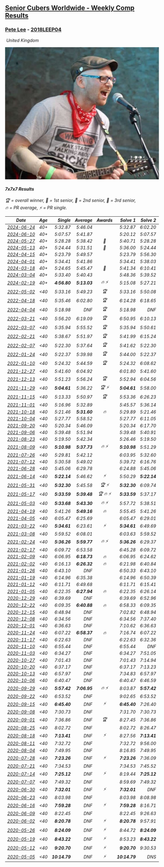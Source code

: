 <style>table {white-space: nowrap;}</style>
<link rel="stylesheet" type="text/css" href="/scw-comp/css/flags.css" />

## [Senior Cubers Worldwide - Weekly Comp Results](/scw-comp/results/)
### [Pete Lee](README.md) - [2018LEEP04](https://www.worldcubeassociation.org/persons/2018LEEP04?event=777)

<i class="flag flag-GB" />&nbsp;United Kingdom

![Pete Lee](1574700550.jpg)

#### 7x7x7 Results

<span style="white-space: nowrap;">🏆 = overall winner</span>, <span style="white-space: nowrap;">🥇 = 1st senior</span>, <span style="white-space: nowrap;">🥈 = 2nd senior</span>, <span style="white-space: nowrap;">🥉 = 3rd senior</span>, <span style="white-space: nowrap;">🔥 = PR average</span>, <span style="white-space: nowrap;">⚡ = PR single</span>.

| Date | Age | Single | Average | Awards | Solve 1 | Solve 2 | Solve 3 | Video |
| :--: | :--: | --: | --: | :--: | --: | --: | --: | :-- |
| [2024-06-24](../../results/2024-06-24/777.md) | 40+ | 5:32.87 | 5:46.04 |  | 5:32.87 | 6:02.20 | 5:43.04 | [Desktop](https://www.facebook.com/events/500485402410682/permalink/508784921580730) / [Mobile](https://m.facebook.com/events/500485402410682?view=permalink&id=508784921580730) |
| [2024-06-10](../../results/2024-06-10/777.md) | 40+ | 5:07.57 | 5:41.87 |  | 5:20.12 | 5:07.57 | 6:37.93 | [Desktop](https://www.facebook.com/events/804039971828225/permalink/807230441509178) / [Mobile](https://m.facebook.com/events/804039971828225?view=permalink&id=807230441509178) |
| [2024-05-27](../../results/2024-05-27/777.md) | 40+ | 5:28.28 | 5:38.42 | 🥉 | 5:40.71 | 5:28.28 | 5:46.27 | [Desktop](https://www.facebook.com/events/476090921456450/permalink/483925240673018) / [Mobile](https://m.facebook.com/events/476090921456450?view=permalink&id=483925240673018) |
| [2024-05-13](../../results/2024-05-13/777.md) | 40+ | 5:24.44 | 5:31.51 | 🥈 | 5:36.00 | 5:24.44 | 5:34.09 | [Desktop](https://www.facebook.com/events/849366597233542/permalink/858596862977182) / [Mobile](https://m.facebook.com/events/849366597233542?view=permalink&id=858596862977182) |
| [2024-04-15](../../results/2024-04-15/777.md) | 40+ | 5:23.79 | 5:49.57 |  | 5:23.79 | 5:56.30 | 6:08.62 | [Desktop](https://www.facebook.com/events/824973009507415/permalink/828605245810858) / [Mobile](https://m.facebook.com/events/824973009507415?view=permalink&id=828605245810858) |
| [2024-04-01](../../results/2024-04-01/777.md) | 40+ | 5:34.41 | 5:41.86 |  | 5:34.41 | 5:38.03 | 5:53.15 | [Desktop](https://www.facebook.com/events/3767623586842150/permalink/3771458169792025) / [Mobile](https://m.facebook.com/events/3767623586842150?view=permalink&id=3771458169792025) |
| [2024-03-18](../../results/2024-03-18/777.md) | 40+ | 5:24.65 | 5:45.47 | 🥉 | 5:41.34 | 6:10.41 | 5:24.65 | [Desktop](https://www.facebook.com/events/386186517521787/permalink/394157196724719) / [Mobile](https://m.facebook.com/events/386186517521787?view=permalink&id=394157196724719) |
| [2024-03-04](../../results/2024-03-04/777.md) | 40+ | 5:33.40 | 5:40.43 |  | 5:48.36 | 5:39.52 | 5:33.40 | [Desktop](https://www.facebook.com/events/3564311457163699/permalink/3569723529955825) / [Mobile](https://m.facebook.com/events/3564311457163699?view=permalink&id=3569723529955825) |
| [2024-02-19](../../results/2024-02-19/777.md) | 40+ | **4:56.80** | **5:13.03** | 🔥 ⚡ | 5:15.08 | 5:27.21 | **4:56.80** | [Desktop](https://www.facebook.com/events/937364477878870/permalink/944352010513450) / [Mobile](https://m.facebook.com/events/937364477878870?view=permalink&id=944352010513450) |
| [2022-05-02](../../results/2022-05-02/777.md) | <40 | 5:33.16 | 5:49.23 | 🏆 | 5:33.16 | 5:50.08 | 6:04.45 | [Desktop](https://www.facebook.com/events/766988371376362/permalink/772113537530512) / [Mobile](https://m.facebook.com/events/766988371376362?view=permalink&id=772113537530512) |
| [2022-04-18](../../results/2022-04-18/777.md) | <40 | 5:35.46 | 6:02.80 | 🏆 | 6:14.28 | 6:18.65 | 5:35.46 | [Desktop](https://www.facebook.com/events/651121915952604/permalink/659239931807469) / [Mobile](https://m.facebook.com/events/651121915952604?view=permalink&id=659239931807469) |
| [2022-04-04](../../results/2022-04-04/777.md) | <40 | 5:18.98 | DNF | 🏆 | 5:18.98 | DNF | DNS | [Desktop](https://www.facebook.com/events/405703218032158/permalink/413131543955992) / [Mobile](https://m.facebook.com/events/405703218032158?view=permalink&id=413131543955992) |
| [2022-03-21](../../results/2022-03-21/777.md) | <40 | 5:56.20 | 6:19.09 | 🏆 | 6:50.95 | 6:10.13 | 5:56.20 | [Desktop](https://www.facebook.com/events/498666361787423/permalink/507084567612269) / [Mobile](https://m.facebook.com/events/498666361787423?view=permalink&id=507084567612269) |
| [2022-03-07](../../results/2022-03-07/777.md) | <40 | 5:35.94 | 5:55.52 | 🏆 | 5:35.94 | 5:50.61 | 6:20.02 | [Desktop](https://www.facebook.com/events/535512814493645/permalink/538472330864360) / [Mobile](https://m.facebook.com/events/535512814493645?view=permalink&id=538472330864360) |
| [2022-02-21](../../results/2022-02-21/777.md) | <40 | 5:38.67 | 5:51.97 | 🏆 | 5:41.99 | 6:15.24 | 5:38.67 | [Desktop](https://www.facebook.com/events/627504321814800/permalink/631345871430645) / [Mobile](https://m.facebook.com/events/627504321814800?view=permalink&id=631345871430645) |
| [2022-02-07](../../results/2022-02-07/777.md) | <40 | 5:22.30 | 5:37.64 | 🏆 | 5:41.62 | 5:22.30 | 5:49.01 | [Desktop](https://www.facebook.com/events/348205073823528/permalink/355675289743173) / [Mobile](https://m.facebook.com/events/348205073823528?view=permalink&id=355675289743173) |
| [2022-01-24](../../results/2022-01-24/777.md) | <40 | 5:22.37 | 5:39.98 | 🏆 | 5:44.00 | 5:22.37 | 5:53.58 | [Desktop](https://www.facebook.com/events/344062540912272/permalink/348853793766480) / [Mobile](https://m.facebook.com/events/344062540912272?view=permalink&id=348853793766480) |
| [2022-01-10](../../results/2022-01-10/777.md) | <40 | 5:24.32 | 5:44.59 | 🏆 | 5:24.32 | 6:08.62 | 5:40.84 | [Desktop](https://www.facebook.com/events/895021754505723/permalink/902424663765432) / [Mobile](https://m.facebook.com/events/895021754505723?view=permalink&id=902424663765432) |
| [2021-12-27](../../results/2021-12-27/777.md) | <40 | 5:41.60 | 6:04.92 |  | 6:01.80 | 5:41.60 | 6:31.37 | [Desktop](https://www.facebook.com/events/364077578855426/permalink/372170078046176) / [Mobile](https://m.facebook.com/events/364077578855426?view=permalink&id=372170078046176) |
| [2021-12-13](../../results/2021-12-13/777.md) | <40 | 5:51.23 | 5:56.24 | 🏆 | 5:52.94 | 6:04.56 | 5:51.23 | [Desktop](https://www.facebook.com/events/924976574796430/permalink/928185627808858) / [Mobile](https://m.facebook.com/events/924976574796430?view=permalink&id=928185627808858) |
| [2021-11-29](../../results/2021-11-29/777.md) | <40 | **5:04.61** | 5:36.22 | 🏆 ⚡ | **5:04.61** | 5:58.00 | 5:46.06 | [Desktop](https://www.facebook.com/events/293852429335502/permalink/297863382267740) / [Mobile](https://m.facebook.com/events/293852429335502?view=permalink&id=297863382267740) |
| [2021-11-15](../../results/2021-11-15/777.md) | <40 | 5:13.33 | 5:50.97 | 🏆 | 5:53.36 | 6:26.23 | 5:13.33 | [Desktop](https://www.facebook.com/events/1073199523496198/permalink/1076727423143408) / [Mobile](https://m.facebook.com/events/1073199523496198?view=permalink&id=1076727423143408) |
| [2021-11-01](../../results/2021-11-01/777.md) | <40 | 5:16.96 | 5:32.89 |  | 5:45.57 | 5:36.14 | 5:16.96 | [Desktop](https://www.facebook.com/events/1122485874951081/permalink/1126769517856050) / [Mobile](https://m.facebook.com/events/1122485874951081?view=permalink&id=1126769517856050) |
| [2021-10-18](../../results/2021-10-18/777.md) | <40 | 5:21.46 | **5:31.60** | 🔥 | 5:29.89 | 5:21.46 | 5:43.45 | [Desktop](https://www.facebook.com/events/917344582209340/permalink/922171375059994) / [Mobile](https://m.facebook.com/events/917344582209340?view=permalink&id=922171375059994) |
| [2021-10-04](../../results/2021-10-04/777.md) | <40 | 5:27.77 | 5:58.52 |  | 5:27.77 | 6:11.05 | 6:16.74 | [Desktop](https://www.facebook.com/events/150603127207792/permalink/158631706404934) / [Mobile](https://m.facebook.com/events/150603127207792?view=permalink&id=158631706404934) |
| [2021-09-20](../../results/2021-09-20/777.md) | <40 | 5:20.34 | 5:46.09 |  | 5:20.34 | 6:17.70 | 5:40.23 | [Desktop](https://www.facebook.com/events/4223726381008841/permalink/4246276212087191) / [Mobile](https://m.facebook.com/events/4223726381008841?view=permalink&id=4246276212087191) |
| [2021-09-06](../../results/2021-09-06/777.md) | <40 | 5:39.48 | 5:51.94 |  | 5:39.48 | 5:40.91 | 6:15.42 | [Desktop](https://www.facebook.com/events/899313470960376/permalink/903707523854304) / [Mobile](https://m.facebook.com/events/899313470960376?view=permalink&id=903707523854304) |
| [2021-08-23](../../results/2021-08-23/777.md) | <40 | 5:19.50 | 5:42.34 |  | 5:26.46 | 5:19.50 | 6:21.07 | [Desktop](https://www.facebook.com/events/1108693076205590/permalink/1117610135313884) / [Mobile](https://m.facebook.com/events/1108693076205590?view=permalink&id=1117610135313884) |
| [2021-08-09](../../results/2021-08-09/777.md) | <40 | **5:10.98** | **5:37.73** | 🔥 ⚡ | **5:10.98** | 5:51.29 | 5:50.92 | [Desktop](https://www.facebook.com/events/2863148610663733/permalink/2872147886430472) / [Mobile](https://m.facebook.com/events/2863148610663733?view=permalink&id=2872147886430472) |
| [2021-07-26](../../results/2021-07-26/777.md) | <40 | 5:29.81 | 5:42.12 |  | 6:03.95 | 5:32.60 | 5:29.81 | [Desktop](https://www.facebook.com/events/210838191047415/permalink/215894687208432) / [Mobile](https://m.facebook.com/events/210838191047415?view=permalink&id=215894687208432) |
| [2021-07-12](../../results/2021-07-12/777.md) | <40 | 5:30.58 | 5:49.02 |  | 5:39.72 | 6:16.76 | 5:30.58 | [Desktop](https://www.facebook.com/events/3019269651530977/permalink/3034392066685402) / [Mobile](https://m.facebook.com/events/3019269651530977?view=permalink&id=3034392066685402) |
| [2021-06-28](../../results/2021-06-28/777.md) | <40 | 5:45.06 | 6:29.78 |  | 6:24.88 | 5:45.06 | 7:19.41 | [Desktop](https://www.facebook.com/events/248738199926629/permalink/253447666122349) / [Mobile](https://m.facebook.com/events/248738199926629?view=permalink&id=253447666122349) |
| [2021-06-14](../../results/2021-06-14/777.md) | <40 | **5:22.14** | 5:46.62 | ⚡ | 5:50.29 | **5:22.14** | 6:07.43 | [Desktop](https://www.facebook.com/events/833966864162581/permalink/839530780272856) / [Mobile](https://m.facebook.com/events/833966864162581?view=permalink&id=839530780272856) |
| [2021-05-31](../../results/2021-05-31/777.md) | <40 | **5:32.30** | 5:45.58 | 🏆 ⚡ | **5:32.30** | 6:09.74 | 5:34.71 | [Desktop](https://www.facebook.com/events/1677723082618127/permalink/1683947765328992) / [Mobile](https://m.facebook.com/events/1677723082618127?view=permalink&id=1683947765328992) |
| [2021-05-17](../../results/2021-05-17/777.md) | <40 | **5:33.59** | **5:39.48** | 🏆 🔥 ⚡ | **5:33.59** | 5:37.17 | 5:47.67 | [Desktop](https://www.facebook.com/events/373354890741855/permalink/376528547091156) / [Mobile](https://m.facebook.com/events/373354890741855?view=permalink&id=376528547091156) |
| [2021-05-03](../../results/2021-05-03/777.md) | <40 | **5:33.68** | **5:43.30** | 🔥 ⚡ | 5:57.72 | 5:38.51 | **5:33.68** | [Desktop](https://www.facebook.com/events/158701836186375/permalink/159804866076072) / [Mobile](https://m.facebook.com/events/158701836186375?view=permalink&id=159804866076072) |
| [2021-04-19](../../results/2021-04-19/777.md) | <40 | 5:41.26 | **5:49.16** | 🔥 | 5:55.45 | 5:41.26 | 5:50.78 | [Desktop](https://www.facebook.com/events/1009195762821458/permalink/1010884729319228) / [Mobile](https://m.facebook.com/events/1009195762821458?view=permalink&id=1010884729319228) |
| [2021-04-05](../../results/2021-04-05/777.md) | <40 | 6:05.47 | 6:25.69 |  | 6:05.47 | 6:29.01 | 6:42.60 | [Desktop](https://www.facebook.com/events/2619499895016321/permalink/2624219284544382) / [Mobile](https://m.facebook.com/events/2619499895016321?view=permalink&id=2624219284544382) |
| [2021-03-22](../../results/2021-03-22/777.md) | <40 | **5:34.61** | 6:23.61 | ⚡ | **5:34.61** | 6:49.69 | 6:46.52 | [Desktop](https://www.facebook.com/events/2537500386546221/permalink/2543453125950947) / [Mobile](https://m.facebook.com/events/2537500386546221?view=permalink&id=2543453125950947) |
| [2021-03-08](../../results/2021-03-08/777.md) | <40 | 5:59.52 | 6:08.01 |  | 6:03.63 | 5:59.52 | 6:20.87 | [Desktop](https://www.facebook.com/events/161142189072151/permalink/165338531985850) / [Mobile](https://m.facebook.com/events/161142189072151?view=permalink&id=165338531985850) |
| [2021-02-24](../../results/2021-02-24/777.md) | <40 | **5:36.26** | **5:59.77** | 🔥 ⚡ | **5:36.26** | 6:29.37 | 5:53.67 | [Desktop](https://www.facebook.com/events/256148192722702/permalink/260029105667944) / [Mobile](https://m.facebook.com/events/256148192722702?view=permalink&id=260029105667944) |
| [2021-02-17](../../results/2021-02-17/777.md) | <40 | 6:09.72 | 6:53.58 |  | 6:45.28 | 6:09.72 | 7:45.73 | [Desktop](https://www.facebook.com/events/1341827372862028/permalink/1341996369511795) / [Mobile](https://m.facebook.com/events/1341827372862028?view=permalink&id=1341996369511795) |
| [2021-02-09](../../results/2021-02-09/777.md) | <40 | 6:06.95 | **6:18.73** | 🔥 | 6:06.95 | 6:24.62 | 6:24.62 | [Desktop](https://www.facebook.com/events/1072787469872680/permalink/1073219036496190) / [Mobile](https://m.facebook.com/events/1072787469872680?view=permalink&id=1073219036496190) |
| [2021-02-02](../../results/2021-02-02/777.md) | <40 | 6:16.13 | **6:26.32** | 🔥 | 6:21.98 | 6:40.84 | 6:16.13 | [Desktop](https://www.facebook.com/events/419241732746821/permalink/419287159408945) / [Mobile](https://m.facebook.com/events/419241732746821?view=permalink&id=419287159408945) |
| [2021-01-26](../../results/2021-01-26/777.md) | <40 | 6:43.10 | DNF |  | 6:50.33 | 6:43.10 | DNS | [Desktop](https://www.facebook.com/events/886756952081472/permalink/887218382035329) / [Mobile](https://m.facebook.com/events/886756952081472?view=permalink&id=887218382035329) |
| [2021-01-19](../../results/2021-01-19/777.md) | <40 | 6:14.96 | 6:35.38 |  | 6:14.96 | 6:50.39 | 6:40.80 | [Desktop](https://www.facebook.com/events/801984480354340/permalink/802187753667346) / [Mobile](https://m.facebook.com/events/801984480354340?view=permalink&id=802187753667346) |
| [2021-01-12](../../results/2021-01-12/777.md) | <40 | 6:11.71 | 6:49.68 |  | 6:11.71 | 6:15.41 | 8:01.93 | [Desktop](https://www.facebook.com/events/412251730086008/permalink/412314606746387) / [Mobile](https://m.facebook.com/events/412251730086008?view=permalink&id=412314606746387) |
| [2021-01-05](../../results/2021-01-05/777.md) | <40 | 6:22.35 | **6:27.94** | 🔥 | 6:22.35 | 6:26.14 | 6:35.32 | [Desktop](https://www.facebook.com/events/438895340619582/permalink/439380023904447) / [Mobile](https://m.facebook.com/events/438895340619582?view=permalink&id=439380023904447) |
| [2020-12-29](../../results/2020-12-29/777.md) | <40 | 6:39.69 | DNF |  | 6:39.69 | 6:52.96 | DNS | [Desktop](https://www.facebook.com/events/1086076581855919/permalink/1086717395125171) / [Mobile](https://m.facebook.com/events/1086076581855919?view=permalink&id=1086717395125171) |
| [2020-12-22](../../results/2020-12-22/777.md) | <40 | 6:09.35 | **6:40.88** | 🔥 | 6:58.33 | 6:09.35 | 6:54.97 | [Desktop](https://www.facebook.com/events/202563571576862/permalink/203177928182093) / [Mobile](https://m.facebook.com/events/202563571576862?view=permalink&id=203177928182093) |
| [2020-12-15](../../results/2020-12-15/777.md) | <40 | 6:48.94 | DNF |  | 7:02.82 | 6:48.94 | DNS | [Desktop](https://www.facebook.com/events/380879093195746/permalink/381420603141595) / [Mobile](https://m.facebook.com/events/380879093195746?view=permalink&id=381420603141595) |
| [2020-12-08](../../results/2020-12-08/777.md) | <40 | 6:34.56 | DNF |  | 6:34.56 | 7:37.40 | DNS | [Desktop](https://www.facebook.com/events/209111367450307/permalink/209640974064013) / [Mobile](https://m.facebook.com/events/209111367450307?view=permalink&id=209640974064013) |
| [2020-12-01](../../results/2020-12-01/777.md) | <40 | 6:36.63 | DNF |  | 7:10.62 | 6:36.63 | DNS | [Desktop](https://www.facebook.com/events/1067911153659963/permalink/1068503993600679) / [Mobile](https://m.facebook.com/events/1067911153659963?view=permalink&id=1068503993600679) |
| [2020-11-24](../../results/2020-11-24/777.md) | <40 | 6:07.22 | **6:58.37** | 🔥 | 7:16.74 | 6:07.22 | 7:31.16 | [Desktop](https://www.facebook.com/events/383885642947563/permalink/384439569558837) / [Mobile](https://m.facebook.com/events/383885642947563?view=permalink&id=384439569558837) |
| [2020-11-17](../../results/2020-11-17/777.md) | <40 | 6:22.63 | DNF |  | 6:22.63 | 6:32.36 | DNF | [Desktop](https://www.facebook.com/events/385577379164063/permalink/386223265766141) / [Mobile](https://m.facebook.com/events/385577379164063?view=permalink&id=386223265766141) |
| [2020-11-10](../../results/2020-11-10/777.md) | <40 | 6:55.44 | DNF |  | 6:55.44 | DNF | DNS | [Desktop](https://www.facebook.com/events/2956286364603224/permalink/2959388970959630) / [Mobile](https://m.facebook.com/events/2956286364603224?view=permalink&id=2959388970959630) |
| [2020-11-03](../../results/2020-11-03/777.md) | <40 | 6:34.27 | DNF |  | 6:34.27 | 7:51.05 | DNS | [Desktop](https://www.facebook.com/events/391709741873523/permalink/395460404831790) / [Mobile](https://m.facebook.com/events/391709741873523?view=permalink&id=395460404831790) |
| [2020-10-27](../../results/2020-10-27/777.md) | <40 | 7:01.43 | DNF |  | 7:01.43 | 7:14.94 | DNS | [Desktop](https://www.facebook.com/events/1621959871298390/permalink/1623987867762257) / [Mobile](https://m.facebook.com/events/1621959871298390?view=permalink&id=1623987867762257) |
| [2020-10-20](../../results/2020-10-20/777.md) | <40 | 6:37.17 | DNF |  | 6:37.17 | 7:13.23 | DNS | [Desktop](https://www.facebook.com/events/758279974902955/permalink/763046381092981) / [Mobile](https://m.facebook.com/events/758279974902955?view=permalink&id=763046381092981) |
| [2020-10-13](../../results/2020-10-13/777.md) | <40 | 6:57.97 | DNF |  | 7:34.83 | 6:57.97 | DNS | [Desktop](https://www.facebook.com/events/746942356162446/permalink/748066532716695) / [Mobile](https://m.facebook.com/events/746942356162446?view=permalink&id=748066532716695) |
| [2020-10-06](../../results/2020-10-06/777.md) | <40 | 6:40.47 | DNF |  | 6:40.47 | 6:46.59 | DNS | [Desktop](https://www.facebook.com/events/2766581680255939/permalink/2767374376843336) / [Mobile](https://m.facebook.com/events/2766581680255939?view=permalink&id=2767374376843336) |
| [2020-09-29](../../results/2020-09-29/777.md) | <40 | **5:57.42** | **7:06.95** | 🔥 ⚡ | 8:03.87 | **5:57.42** | 7:19.56 | [Desktop](https://www.facebook.com/events/427181104911253/permalink/427800921515938) / [Mobile](https://m.facebook.com/events/427181104911253?view=permalink&id=427800921515938) |
| [2020-09-22](../../results/2020-09-22/777.md) | <40 | 6:53.52 | DNF |  | 9:02.65 | 6:53.52 | DNS | [Desktop](https://www.facebook.com/events/342541897161786/permalink/345621073520535) / [Mobile](https://m.facebook.com/events/342541897161786?view=permalink&id=345621073520535) |
| [2020-09-15](../../results/2020-09-15/777.md) | <40 | **6:45.40** | DNF | ⚡ | **6:45.40** | 7:26.40 | DNS | [Desktop](https://www.facebook.com/events/655903882008117/permalink/656542655277573) / [Mobile](https://m.facebook.com/events/655903882008117?view=permalink&id=656542655277573) |
| [2020-09-08](../../results/2020-09-08/777.md) | <40 | 7:30.73 | DNF |  | 7:31.70 | 7:30.73 | DNS | [Desktop](https://www.facebook.com/events/342884623427933/permalink/343555376694191) / [Mobile](https://m.facebook.com/events/342884623427933?view=permalink&id=343555376694191) |
| [2020-09-01](../../results/2020-09-01/777.md) | <40 | 7:36.86 | DNF | 🏆 | 8:27.45 | 7:36.86 | DNS | [Desktop](https://www.facebook.com/events/987180995036806/permalink/987907018297537) / [Mobile](https://m.facebook.com/events/987180995036806?view=permalink&id=987907018297537) |
| [2020-08-25](../../results/2020-08-25/777.md) | <40 | 8:02.72 | DNF |  | 8:02.72 | 8:26.47 | DNS | [Desktop](https://www.facebook.com/events/375269430142971/permalink/375911616745419) / [Mobile](https://m.facebook.com/events/375269430142971?view=permalink&id=375911616745419) |
| [2020-08-18](../../results/2020-08-18/777.md) | <40 | **7:13.41** | DNF | ⚡ | 8:27.56 | **7:13.41** | DNS | [Desktop](https://www.facebook.com/events/3231806576868309/permalink/3234247696624197) / [Mobile](https://m.facebook.com/events/3231806576868309?view=permalink&id=3234247696624197) |
| [2020-08-11](../../results/2020-08-11/777.md) | <40 | 7:32.72 | DNF |  | 7:32.72 | 9:56.00 | DNS | [Desktop](https://www.facebook.com/events/1112228215845470/permalink/1112929269108698) / [Mobile](https://m.facebook.com/events/1112228215845470?view=permalink&id=1112929269108698) |
| [2020-08-04](../../results/2020-08-04/777.md) | <40 | 7:49.95 | DNF |  | 8:16.85 | 7:49.95 | DNS | [Desktop](https://www.facebook.com/events/770016233779888/permalink/770697843711727) / [Mobile](https://m.facebook.com/events/770016233779888?view=permalink&id=770697843711727) |
| [2020-07-28](../../results/2020-07-28/777.md) | <40 | **7:23.26** | DNF | ⚡ | **7:23.26** | 7:36.09 | DNS | [Desktop](https://www.facebook.com/events/299658408049797/permalink/300258301323141) / [Mobile](https://m.facebook.com/events/299658408049797?view=permalink&id=300258301323141) |
| [2020-07-21](../../results/2020-07-21/777.md) | <40 | 7:34.53 | DNF |  | 7:34.53 | 7:45.52 | DNS | [Desktop](https://www.facebook.com/events/3081159145282455/permalink/3082287351836301) / [Mobile](https://m.facebook.com/events/3081159145282455?view=permalink&id=3082287351836301) |
| [2020-07-14](../../results/2020-07-14/777.md) | <40 | **7:25.12** | DNF | ⚡ | 8:19.44 | **7:25.12** | DNS | [Desktop](https://www.facebook.com/events/2729568740635198/permalink/2729818147276924) / [Mobile](https://m.facebook.com/events/2729568740635198?view=permalink&id=2729818147276924) |
| [2020-07-07](../../results/2020-07-07/777.md) | <40 | 7:49.32 | DNF |  | 8:59.69 | 7:49.32 | DNS | [Desktop](https://www.facebook.com/events/307625317040136/permalink/307844723684862) / [Mobile](https://m.facebook.com/events/307625317040136?view=permalink&id=307844723684862) |
| [2020-06-30](../../results/2020-06-30/777.md) | <40 | **7:32.01** | DNF | ⚡ | **7:32.01** | DNF | DNS | [Desktop](https://www.facebook.com/events/284746466306313/permalink/285013929612900) / [Mobile](https://m.facebook.com/events/284746466306313?view=permalink&id=285013929612900) |
| [2020-06-23](../../results/2020-06-23/777.md) | <40 | 8:03.98 | DNF |  | 8:03.98 | 8:08.98 | DNS | [Desktop](https://www.facebook.com/events/268636114456043/permalink/268844034435251) / [Mobile](https://m.facebook.com/events/268636114456043?view=permalink&id=268844034435251) |
| [2020-06-16](../../results/2020-06-16/777.md) | <40 | **7:59.28** | DNF | ⚡ | **7:59.28** | 8:16.71 | DNS | [Desktop](https://www.facebook.com/events/256188575607890/permalink/256481515578596) / [Mobile](https://m.facebook.com/events/256188575607890?view=permalink&id=256481515578596) |
| [2020-06-09](../../results/2020-06-09/777.md) | <40 | 8:22.45 | DNF |  | 8:22.45 | 9:26.63 | DNS | [Desktop](https://www.facebook.com/events/1130228284009045/permalink/1130482110650329) / [Mobile](https://m.facebook.com/events/1130228284009045?view=permalink&id=1130482110650329) |
| [2020-06-02](../../results/2020-06-02/777.md) | <40 | **8:20.78** | DNF | ⚡ | **8:20.78** | 9:57.91 | DNS | [Desktop](https://www.facebook.com/events/573401076937046/permalink/573717050238782) / [Mobile](https://m.facebook.com/events/573401076937046?view=permalink&id=573717050238782) |
| [2020-05-26](../../results/2020-05-26/777.md) | <40 | **8:24.09** | DNF | ⚡ | 8:44.72 | **8:24.09** | DNS | [Desktop](https://www.facebook.com/events/637852836799991/permalink/638057023446239) / [Mobile](https://m.facebook.com/events/637852836799991?view=permalink&id=638057023446239) |
| [2020-05-19](../../results/2020-05-19/777.md) | <40 | **8:43.22** | DNF | ⚡ | 8:53.23 | **8:43.22** | DNS | [Desktop](https://www.facebook.com/events/201300894172579/permalink/201442917491710) / [Mobile](https://m.facebook.com/events/201300894172579?view=permalink&id=201442917491710) |
| [2020-05-12](../../results/2020-05-12/777.md) | <40 | **9:20.70** | DNF | ⚡ | **9:20.70** | 9:30.53 | DNS | [Desktop](https://www.facebook.com/events/276138643524223/permalink/276380270166727) / [Mobile](https://m.facebook.com/events/276138643524223?view=permalink&id=276380270166727) |
| [2020-05-05](../../results/2020-05-05/777.md) | <40 | **10:14.79** | DNF | ⚡ | **10:14.79** | DNS | DNS | [Desktop](https://www.facebook.com/events/557526585195168/permalink/557744185173408) / [Mobile](https://m.facebook.com/events/557526585195168?view=permalink&id=557744185173408) |


<!-- Global site tag (gtag.js) - Google Analytics -->
<script async src="https://www.googletagmanager.com/gtag/js?id=UA-86348435-3"></script>
<script>window.dataLayer = window.dataLayer || []; function gtag() {dataLayer.push(arguments);} gtag('js', new Date()); gtag('config', 'UA-86348435-3');</script>
